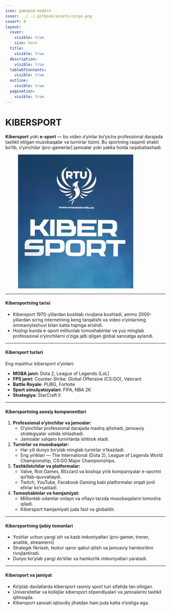 ```yaml
---
icon: gamepad-modern
cover: ../../.gitbook/assets/corpo.png
coverY: 0
layout:
  cover:
    visible: true
    size: hero
  title:
    visible: true
  description:
    visible: true
  tableOfContents:
    visible: true
  outline:
    visible: true
  pagination:
    visible: true
---
```


# KIBERSPORT

**Kibersport** yoki **e-sport** — bu video o‘yinlar bo‘yicha professional darajada tashkil etilgan musobaqalar va turnirlar tizimi. Bu sportning raqamli shakli bo‘lib, o‘yinchilar (pro-gamerlar) jamoalar yoki yakka holda raqobatlashadi.

<figure><img src="../../.gitbook/assets/kiber.jpg" alt="" width="362"><figcaption></figcaption></figure>

***

#### Kibersportning tarixi

* Kibersport 1970-yillardan boshlab rivojlana boshladi, ammo 2000-yillardan so‘ng internetning keng tarqalishi va video o‘yinlarning ommaviylashuvi bilan katta hajmga erishdi.
* Hozirgi kunda e-sport millionlab tomoshabinlar va yuz minglab professional o‘yinchilarni o‘ziga jalb qilgan global sanoatga aylandi.

***

#### Kibersport turlari

Eng mashhur kibersport o‘yinlari:

* **MOBA janri:** Dota 2, League of Legends (LoL)
* **FPS janri:** Counter-Strike: Global Offensive (CS:GO), Valorant
* **Battle Royale:** PUBG, Fortnite
* **Sport simulyatsiyalari:** FIFA, NBA 2K
* **Strategiya:** StarCraft II

***

#### Kibersportning asosiy komponentlari

1. **Professional o‘yinchilar va jamoalar:**
   * O‘yinchilar professional darajada mashq qilishadi, jamoaviy strategiyalar ustida ishlashadi.
   * Jamoalar xalqaro turnirlarda ishtirok etadi.
2. **Turnirlar va musobaqalar:**
   * Har yili dunyo bo‘ylab minglab turnirlar o‘tkaziladi.
   * Eng yiriklari — The International (Dota 2), League of Legends World Championship, CS:GO Major Championships.
3. **Tashkilotchilar va platformalar:**
   * Valve, Riot Games, Blizzard va boshqa yirik kompaniyalar e-sportni qo‘llab-quvvatlaydi.
   * Twitch, YouTube, Facebook Gaming kabi platformalar orqali jonli efirlar ko‘rsatiladi.
4. **Tomoshabinlar va hamjamiyat:**
   * Millionlab odamlar onlayn va oflayn tarzda musobaqalarni tomosha qiladi.
   * Kibersport hamjamiyati juda faol va globaldir.

***

#### Kibersportning ijobiy tomonlari

* Yoshlar uchun yangi ish va kasb imkoniyatlari (pro-gamer, trener, analitik, streamerni)
* Strategik fikrlash, tezkor qaror qabul qilish va jamoaviy hamkorlikni rivojlantiradi.
* Dunyo bo‘ylab yangi do‘stlar va hamkorlik imkoniyatlari yaratadi.

***

#### Kibersport va jamiyat

* Ko‘plab davlatlarda kibersport rasmiy sport turi sifatida tan olingan.
* Universitetlar va kollejlar kibersport stipendiyalari va jamoalarini tashkil qilmoqda.
* Kibersport sanoati iqtisodiy jihatdan ham juda katta o‘sishga ega.

<figure><img src="https://img.freepik.com/free-vector/cybersport-collage-with-start-final-symbols-flat-vector-illustration_1284-83968.jpg" alt=""><figcaption></figcaption></figure>

